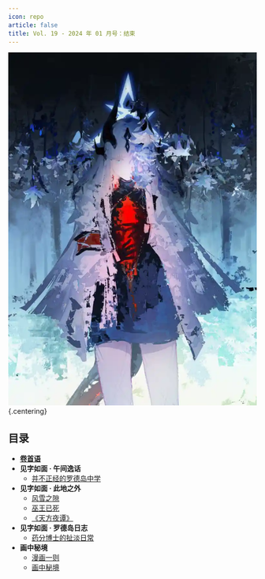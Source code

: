 ```yaml
---
icon: repo
article: false
title: Vol. 19 - 2024 年 01 月号：结束
---
```


![](./res/cover.webp) {.centering}

## 目录

- [**卷首语**](intro.html)
- **见字如面 · 午间逸话**
  - [并不正经的罗德岛中学](article1.html)
- **见字如面 · 此地之外**
  - [风雪之隙](article2.html)
  - [巫王已死](article3.html)
  - [《天方夜谭》](article5.html)
- **见字如面 · 罗德岛日志**
  - [药分博士的扯淡日常](article4.html)
- **画中秘境**
  - [漫画一则](comic1.html)
  - [画中秘境](paintings.html)

<FakeAds />
